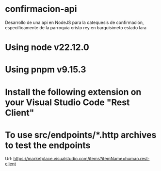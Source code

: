 # confirmacion-api
Desarrollo de una api en NodeJS para la catequesis de confirmación, especificamente de la parroquia cristo rey en barquisimeto estado lara

# Using node v22.12.0
# Using pnpm v9.15.3

# Install the following extension on your Visual Studio Code "Rest Client" 
# To use src/endpoints/*.http archives to test the endpoints 
Url: https://marketplace.visualstudio.com/items?itemName=humao.rest-client